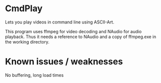 # CmdPlay
Lets you play videos in command line using ASCII-Art.

This program uses ffmpeg for video decoding and NAudio for audio playback.
Thus it needs a reference to NAudio and a copy of ffmpeg.exe in the working directory.

# Known issues / weaknesses
No buffering, long load times
